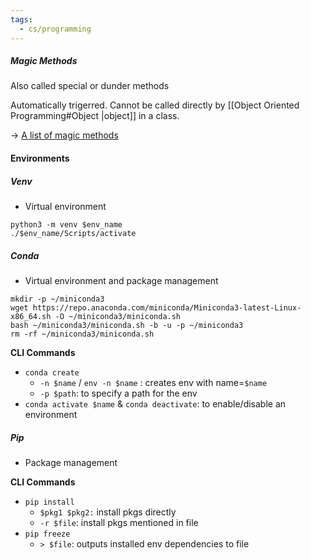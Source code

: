```yaml
---
tags:
  - cs/programming
---
```

##### Magic Methods

Also called special or dunder methods

Automatically trigerred. Cannot be called directly by [[Object Oriented Programming#Object |object]] in a class.

-> [A list of magic methods](https://www.geeksforgeeks.org/dunder-magic-methods-python/)
#### Environments

##### Venv
- Virtual environment

```shell title:"Initializing env"
python3 -m venv $env_name
./$env_name/Scripts/activate
```
##### Conda
- Virtual environment and package management

```shell title:"Installing Miniconda"
mkdir -p ~/miniconda3
wget https://repo.anaconda.com/miniconda/Miniconda3-latest-Linux-x86_64.sh -O ~/miniconda3/miniconda.sh
bash ~/miniconda3/miniconda.sh -b -u -p ~/miniconda3
rm -rf ~/miniconda3/miniconda.sh
```

**CLI Commands**
- `conda create`
	- `-n $name` / `env -n $name` : creates env with name=`$name`
	- `-p $path`: to specify a path for the env
- `conda activate $name` & `conda deactivate`: to enable/disable an environment

##### Pip
-  Package management

**CLI Commands**
- `pip install`
	- `$pkg1 $pkg2:` install pkgs directly
	- `-r $file`: install pkgs mentioned in file
- `pip freeze`
	- `> $file`: outputs installed env dependencies to file